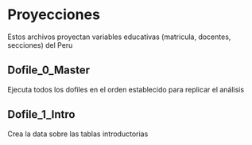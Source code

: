 # Proyecciones
Estos archivos proyectan variables educativas (matricula, docentes, secciones) del Peru

## Dofile_0_Master
Ejecuta todos los dofiles en el orden establecido para replicar el análisis

## Dofile_1_Intro
Crea la data sobre las tablas introductorias